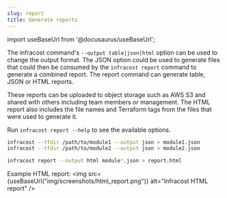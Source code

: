 ```yaml
---
slug: report
title: Generate reports
---
```


import useBaseUrl from '@docusaurus/useBaseUrl';

The infracost command's `--output table|json|html` option can be used to change the output format. The JSON option could be used to generate files that could then be consumed by the `infracost report` command to generate a combined report. The report command can generate table, JSON or HTML reports.

These reports can be uploaded to object storage such as AWS S3 and shared with others including team members or management. The HTML report also includes the file names and Terraform tags from the files that were used to generate it.

Run `infracost report --help` to see the available options.

```sh
infracost --tfdir /path/to/module1 --output json > module1.json
infracost --tfdir /path/to/module2 --output json > module2.json

infracost report --output html module*.json > report.html
```

Example HTML report:
<img src={useBaseUrl("img/screenshots/html_report.png")} alt="Infracost HTML report" />
